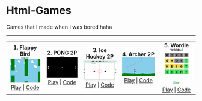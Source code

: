 # Html-Games

Games that I made when I was bored haha

---

<table>
  <tr>
    <td align="center">
      <strong>1. Flappy Bird</strong><br>
      <img src="img/flppy.png" width="200"><br>
      <a href="https://jellyho.github.io/Html-Games/Flappy_Bird.html">Play</a> | 
      <a href="https://github.com/jellyho/Html-Games/blob/master/Flappy_Bird.html">Code</a>
    </td>
    <td align="center">
      <strong>2. PONG 2P</strong><br>
      <img src="img/pong.png" width="200"><br>
      <a href="https://jellyho.github.io/Html-Games/Pong2P.html">Play</a> | 
      <a href="https://github.com/jellyho/Html-Games/blob/master/Pong2P.html">Code</a>
    </td>
    <td align="center">
      <strong>3. Ice Hockey 2P</strong><br>
      <img src="img/hockey.png" width="200"><br>
      <a href="https://jellyho.github.io/Html-Games/IceHockey.html">Play</a> | 
      <a href="https://github.com/jellyho/Html-Games/blob/master/IceHockey.html">Code</a>
    </td>
    <td align="center">
      <strong>4. Archer 2P</strong><br>
      <img src="img/archer.png" width="200"><br>
      <a href="https://jellyho.github.io/Html-Games/archer.html">Play</a> | 
      <a href="https://github.com/jellyho/Html-Games/blob/master/archer.html">Code</a>
    </td>
    <td align="center">
      <strong>5. Wordle</strong><br>
      <img src="img/wordle.png" width="200"><br>
      <a href="https://jellyho.github.io/Html-Games/wordle.html">Play</a> | 
      <a href="https://github.com/jellyho/Html-Games/blob/master/wordle.html">Code</a>
    </td>
  </tr>
</table>
